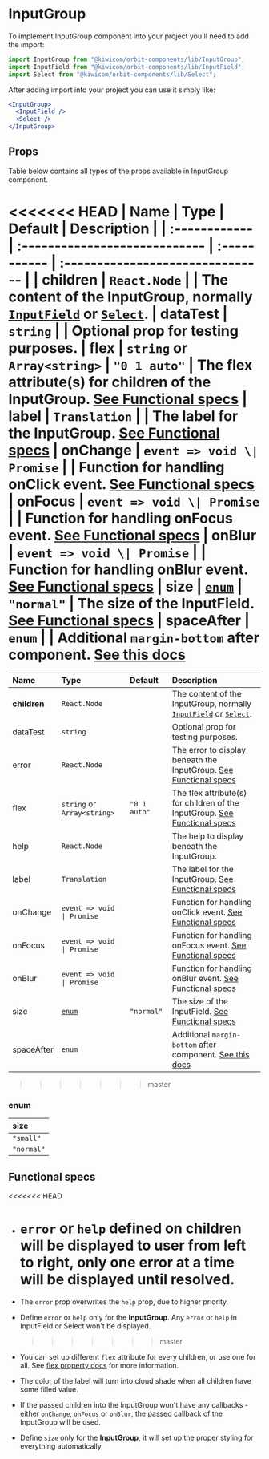# InputGroup

To implement InputGroup component into your project you'll need to add the import:

```jsx
import InputGroup from "@kiwicom/orbit-components/lib/InputGroup";
import InputField from "@kiwicom/orbit-components/lib/InputField";
import Select from "@kiwicom/orbit-components/lib/Select";
```

After adding import into your project you can use it simply like:

```jsx
<InputGroup>
  <InputField />
  <Select />
</InputGroup>
```

## Props

Table below contains all types of the props available in InputGroup component.

<<<<<<< HEAD
| Name | Type | Default | Description |
| :------------ | :---------------------------- | :----------- | :------------------------------- |
| **children** | `React.Node` | | The content of the InputGroup, normally [`InputField`](../InputField) or [`Select`](../Select).
| dataTest | `string` | | Optional prop for testing purposes.
| flex | `string` or `Array<string>` | `"0 1 auto"` | The flex attribute(s) for children of the InputGroup. [See Functional specs](#functional-specs)
| label | `Translation` | | The label for the InputGroup. [See Functional specs](#functional-specs)
| onChange | `event => void \| Promise` | | Function for handling onClick event. [See Functional specs](#functional-specs)
| onFocus | `event => void \| Promise` | | Function for handling onFocus event. [See Functional specs](#functional-specs)
| onBlur | `event => void \| Promise` | | Function for handling onBlur event. [See Functional specs](#functional-specs)
| size | [`enum`](#enum) | `"normal"` | The size of the InputField. [See Functional specs](#functional-specs)
| spaceAfter | `enum` | | Additional `margin-bottom` after component. [See this docs](https://github.com/kiwicom/orbit-components/tree/master/src/common/getSpacingToken)
=======
| Name | Type | Default | Description |
| :----------- | :-------------------------- | :----------- | :---------------------------------------------------------------------------------------------------------------------------------------------- |
| **children** | `React.Node` | | The content of the InputGroup, normally [`InputField`](../InputField) or [`Select`](../Select). |
| dataTest | `string` | | Optional prop for testing purposes. |
| error | `React.Node` | | The error to display beneath the InputGroup. [See Functional specs](#functional-specs) |
| flex | `string` or `Array<string>` | `"0 1 auto"` | The flex attribute(s) for children of the InputGroup. [See Functional specs](#functional-specs) |
| help | `React.Node` | | The help to display beneath the InputGroup. |
| label | `Translation` | | The label for the InputGroup. [See Functional specs](#functional-specs) |
| onChange | `event => void \| Promise` | | Function for handling onClick event. [See Functional specs](#functional-specs) |
| onFocus | `event => void \| Promise` | | Function for handling onFocus event. [See Functional specs](#functional-specs) |
| onBlur | `event => void \| Promise` | | Function for handling onBlur event. [See Functional specs](#functional-specs) |
| size | [`enum`](#enum) | `"normal"` | The size of the InputField. [See Functional specs](#functional-specs) |
| spaceAfter | `enum` | | Additional `margin-bottom` after component. [See this docs](https://github.com/kiwicom/orbit-components/tree/master/src/common/getSpacingToken) |

> > > > > > > master

### enum

| size       |
| :--------- |
| `"small"`  |
| `"normal"` |

## Functional specs

<<<<<<< HEAD

- # `error` or `help` defined on children will be displayed to user from left to right, only one error at a time will be displayed until resolved.

* The `error` prop overwrites the `help` prop, due to higher priority.

* Define `error` or `help` only for the **InputGroup**. Any `error` or `help` in InputField or Select won't be displayed.

  > > > > > > > master

* You can set up different `flex` attribute for every children, or use one for all. See [flex property docs](https://www.w3schools.com/cssref/css3_pr_flex.asp) for more information.

* The color of the label will turn into cloud shade when all children have some filled value.

* If the passed children into the InputGroup won't have any callbacks - either `onChange`, `onFocus` or `onBlur`, the passed callback of the InputGroup will be used.

* Define `size` only for the **InputGroup**, it will set up the proper styling for everything automatically.
